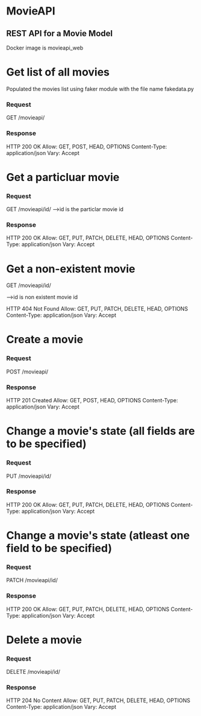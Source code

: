 # MovieAPI

## REST API for a Movie Model

Docker image is movieapi_web

# Get list of all movies

Populated the movies list using faker module with the file name fakedata.py

### Request
GET /movieapi/

### Response

HTTP 200 OK
Allow: GET, POST, HEAD, OPTIONS
Content-Type: application/json
Vary: Accept

# Get a particluar movie

### Request

GET /movieapi/id/
-->id is the particlar movie id

### Response


HTTP 200 OK
Allow: GET, PUT, PATCH, DELETE, HEAD, OPTIONS
Content-Type: application/json
Vary: Accept

# Get a non-existent movie

GET /movieapi/id/

-->id is non existent movie id

HTTP 404 Not Found
Allow: GET, PUT, PATCH, DELETE, HEAD, OPTIONS
Content-Type: application/json
Vary: Accept

# Create a movie

### Request

POST /movieapi/

### Response

HTTP 201 Created
Allow: GET, POST, HEAD, OPTIONS
Content-Type: application/json
Vary: Accept


# Change a movie's state (all fields are to be specified)

### Request
PUT /movieapi/id/


### Response
HTTP 200 OK
Allow: GET, PUT, PATCH, DELETE, HEAD, OPTIONS
Content-Type: application/json
Vary: Accept

# Change a movie's state (atleast one field to be specified)

### Request
PATCH /movieapi/id/

### Response

HTTP 200 OK
Allow: GET, PUT, PATCH, DELETE, HEAD, OPTIONS
Content-Type: application/json
Vary: Accept

# Delete a movie

### Request
DELETE /movieapi/id/

### Response
HTTP 204 No Content
Allow: GET, PUT, PATCH, DELETE, HEAD, OPTIONS
Content-Type: application/json
Vary: Accept














